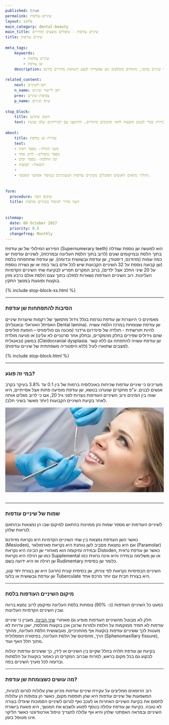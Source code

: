 ```yaml
---
published: true
permalink: שיניים-עודפות
layout: info
main_category: dental-beauty
main_title: שיניים עודפות - טיפולים מוצעים ומחירים
title: שיניים עודפות

meta_tags:
    keywords:
        - שיניים עודפות
        - שן עודפת
    description: סובלים משן עודפת? גלו מדוע זה קורה, מי רצוי שיטפל בתופעה, מחירון טיפולי שיניים עדכני, מומחים מומלצים וגם אפשרות לבצע השוואת מחירים בחינם

related_content:
    next: רסן-לשיניים
    n_name: רסן ליישור שיניים
    prev: צפיפות-שיניים
    p_name: שיוף שיניים

stop_block: 
    title: חשוב שתדעו
    text: כשמתפתח מצב בו אין מספיק מקום בלסת לשיניים עודפות שעלולות לצוץ להן, יש לעקור ברוב המקרים את השן העודפות. העקירה אותה יבצע הרופא דורשת מיומנות שיש להרבה רופאי שיניים אולם רצוי שהיא תבוצע ע״י רופא כירורג בכדי למנוע תופעות לוואי וסיבוכים מיותרים, התייעצו עם הכירורגים שלנו עכשיו.     

about:
    title: עקירת שן עודפת
    text: 
    - משך ההליך- מספר דקות
    - מספר טיפולים- לרוב אחד
    - זמן החלמה- מספר ימים
    - תוצאות- קבועות
    - 
    - ההליך מתאים לאנשים הסובלים משיניים עודפות המעוניינים בשיפור אסתטי קוסמטי.
    

form:
  procedure: שיקום הפה
  title: השוו מחיר לטיפול בשיניים עודפות

  
sitemap: 
  date: 08 October 2017
  priority: 0.5
  changefreq: Monthly
---
```

הפירוש המילולי של שן עודפת (Supernumerary teeth) הוא למעשה שן נוספת שגדלה בתוך הלסת ובמיקומים שונים (לרוב בתוך הלסת העליונה ובמרכזה), לשיניים עודפות יש כמה שמות (מזיודנס, דיסטודן, שן עודפת גבשושית וכדומה). שן עודפת שתתפתח בלסת (שן קבועה נוספת על 32 השיניים הקבועות שיש לכל אדם בוגר בפה או שן נשירה נוספת על 20 שיני החלב אצל ילדים), ברוב המקרים תפריע לבקיעת שתי השיניים הקדמיות העליונות. רוב השיניים העודפות נשארות למזלנו בתוך עצם הלסת אולם כרבע מהן בוקעות ופוגעות במנשך התקין.

 {% include stop-block-xs.html %}  

- - - - - -

### הסיבות להתפתחות שן עודפת

מאמינים כי היווצרות שן עודפת נגרמת בגלל גידול מתמשך של רקמות שיוצרות שיניים (האפיתל האוראלי ובאנגלית Dental lamina). שן עודפת שצומחת במרכז הלסת עשויה להיות  תורשתית - תולדה של סינדרום גרדנר (מכונה גם פוליפוזיס – הופעת פוליפים שהם גידולים שפירים בחלק מהמקרים, ובחלק אחר סרטניים לא עלינו) או פגיעה מולדת במשנן (ובאנגלית (Cleidocranial dysplasia. שן עודפת עשויה להתפתח גם ללא קשר למצבים שתוארו לעיל (ללא היסטוריה משפחתית של שיניים עודפות).

 {% include stop-block.html %}  

- - - - - -

### במי זה פוגע?

מעריכים כי שיניים עודפות שכיחות באוכלוסיה ברמות של בין 0.1 עד 3.8% בעיקר בקרב אנשים לבנים. ע"פ מחקרים שנערכו בנושא, שן עודפת מופיעה פחות אצל אסייתיים, היא שווה בין המינים ורוב השיניים העודפות נוצרות לפני גיל 20, אם כי לרוב מגלים אותה לאחר בקיעת השיניים הקבועות (יותר מאשר בשיני חלב).


 ![{{ page.title }}](/images/articles/dental-treatment.jpg)  

- - - - - -

###  שמות של שיניים עודפות

לשיניים העודפות יש מספר שמות והן ממוינות בהתאם למיקום שבו הן נמצאות ובהתאם לנראות שלהן. 

כאשר השן העודפת נמצאת בין שתי השיניים הקדמיות היא נקראת מזיודנס (Mesioden), אם היא נמצאת מסביב לשן טוחנת היא נקראת פארמולאר (Paramolar) ובמידה ומיקומה הוא מאחורי שן הבינה היא נקראת  Distoden, כאשר שן עודפת נראית כמו שן רגילה היא נקראת Supplemental או שן משלימה ובמידה והיא אינה נראית כמו שן רגילה אז היא ידועה בשם Rudimentary כלומר שן בסיסית. 

השיניים הבסיסיות נקראות לפי צורתן, שן בסיסית קונית (חרוט) היא שן בצורת יתד קטן, שן עודפת גבשושית או בלעז  Tuberculate היא בצורת חבית עם יותר מרכס אחד.
- - - - - -

###  מיקום השיניים העודפות בלסת

כמעט כל השיניים העודפות (כ- 90%) צומחות בלסת העליונה ומיקומן לרוב נמצא ברווח שבין השיניים הקדמיות העליונות. 

חלק לא מבוטל מהשיניים העודפות מופיע גם מאחורי [שיני הבינה](/עקירת-שיני-בינה), מעניין כי שיניים עודפות לא תמיד ממוקמות על הלסת ולמרות שרובן אכן בוקעות מהלסת, ישנן עדויות לא מעטות לכך ששיניים עודפות בוקעות אף מהחניכיים, מגבשושית הלסת העליונה, מהחך הרך, מהסינוס של הלסת העליונה, בפיסורה המסלולית (Sphenomaxillary fissure), מתוך חלל האף ועוד. 

בקיעת שן עודפת תלויה בחלל שקיים בין השיניים או לידן, כך ששיניים עודפות יכולות לבקוע גם בכל מקום בראש, למרות שברוב המקרים הן כאמור בוקעות על הלסתות ובדומה לכל מערך השיניים בפה.
- - - - - -

###  מה עושים כשצומחת שן עודפת?

רוב הרופאים ממליצים על עקירת שיניים עודפות מכיוון שהן עלולות לגרום לבעיות, המשמעות של שיניים עודפות היא שהן תופסות מקום, כאשר הן צפופות הן עלולות לחסום את בקיעת השיניים האחרות או לעכב ואף לגרום לשיניים הסמוכות שיגדלו בצורה לא טובה. בקיעת שן עודפת עלולה בנוסף לפגוע ולשבש את המנשך, היא פוגעת בישורת השיניים ובמראה האסתטי שלהן והיא אף עלולה להצריך טיפול אורטודונטי כאשר הליקוי אינו מטופל בזמן.